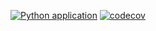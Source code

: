 [![Python application](https://github.com/buriihenry/django-site-simple/actions/workflows/python-app.yml/badge.svg)](https://github.com/buriihenry/django-site-simple/actions/workflows/python-app.yml) [![codecov](https://codecov.io/github/buriihenry/django-site-simple/graph/badge.svg?token=2QK6W570ER)](https://codecov.io/github/buriihenry/django-site-simple)